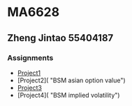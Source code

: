 # MA6628
## Zheng Jintao 55404187
### Assignments

* [Project1](https://github.com/vanvae/MA6628/blob/master/Assignments_Prj01.ipynb "Twin Primes")  
* [Project2]( "BSM asian option value")
* [Project3]()
* [Project4]( "BSM implied volatility")
